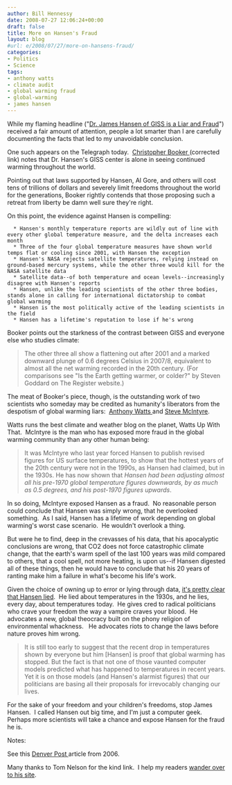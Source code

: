 ```yaml
---
author: Bill Hennessy
date: 2008-07-27 12:06:24+00:00
draft: false
title: More on Hansen's Fraud
layout: blog
#url: e/2008/07/27/more-on-hansens-fraud/
categories:
- Politics
- Science
tags:
- anthony watts
- climate audit
- global warming fraud
- global-warming
- james hansen
---
```


While my flaming headline ("[Dr. James Hansen of GISS is a Liar and Fraud](https://hennessysview.com/2008/07/23/dr-james-hansen-of-giss-is-a-liar-and-a-fraud/)") received a fair amount of attention, people a lot smarter than I are carefully documenting the facts that led to my unavoidable conclusion.

One such appears on the Telegraph today.  [Christopher Booker ](https://www.telegraph.co.uk/opinion/main.jhtml?xml=/opinion/2008/07/27/do2708.xml)(corrected link) notes that Dr. Hansen's GISS center is alone in seeing continued warming throughout the world. 

Pointing out that laws supported by Hansen, Al Gore, and others will cost tens of trillions of dollars and severely limit freedoms throughout the world for the generations, Booker rightly contends that those proposing such a retreat from liberty be damn well sure they're right. 

On this point, the evidence against Hansen is compelling:



	  * Hansen's monthly temperature reports are wildly out of line with every other global temperature measure, and the delta increases each month
	  * Three of the four global temperature measures have shown world temps flat or cooling since 2001, with Hansen the exception
	  * Hansen's NASA rejects satellite temperatures, relying instead on ground-based mercury systems, while the other three would kill for the NASA satellite data
	  * Satellite data--of both temperature and ocean levels--increasingly disagree with Hansen's reports
	  * Hansen, unlike the leading scientists of the other three bodies, stands alone in calling for international dictatorship to combat global warming
	  * Hansen is the most politically active of the leading scientists in the field
	  * Hansen has a lifetime's reputation to lose if he's wrong

Booker points out the starkness of the contrast between GISS and everyone else who studies climate:


> 

> 
> The other three all show a flattening out after 2001 and a marked downward plunge of 0.6 degrees Celsius in 2007/8, equivalent to almost all the net warming recorded in the 20th century. (For comparisons see "Is the Earth getting warmer, or colder?" by Steven Goddard on The Register website.)
> 
> 





The meat of Booker's piece, though, is the outstanding work of two scientists who someday may be credited as humanity's liberators from the despotism of global warming liars:  [Anthony Watts ](https://wattsupwiththat.wordpress.com/)and [Steve McIntyre](https://www.climateaudit.org/).




Watts runs the best climate and weather blog on the planet, Watts Up With That.  McIntyre is the man who has exposed more fraud in the global warming community than any other human being:





> 

> 
> It was McIntyre who last year forced Hansen to publish revised figures for US surface temperatures, to show that the hottest years of the 20th century were not in the 1990s, as Hansen had claimed, but in the 1930s. He has now shown that _Hansen had been adjusting almost all his pre-1970 global temperature figures downwards, by as much as 0.5 degrees, and his post-1970 figures upwards_.
> 
> 





In so doing, McIntyre exposed Hansen as a fraud.  No reasonable person could conclude that Hansen was simply wrong, that he overlooked something.  As I said, Hansen has a lifetime of work depending on global warming's worst case scenario.  He wouldn't overlook a thing. 




But were he to find, deep in the crevasses of his data, that his apocalyptic conclusions are wrong, that CO2 does not force catastrophic climate change, that the earth's warm spell of the last 100 years was mild compared to others, that a cool spell, not more heating, is upon us--if Hansen digested all of these things, then he would have to conclude that his 20 years of ranting make him a failure in what's become his life's work.




Given the choice of owning up to error or lying through data, [it's pretty clear that Hansen lied](https://hennessysview.com/2008/07/24/who-else-believes-hansen-a-fraud/).  He lied about temperatures in the 1930s, and he lies, every day, about temperatures today.  He gives cred to radical politicians who crave your freedom the way a vampire craves your blood.  He advocates a new, global theocracy built on the phony religion of environmental whackness.   He advocates riots to change the laws before nature proves him wrong.





> 

> 
> It is still too early to suggest that the recent drop in temperatures shown by everyone but him [Hansen] is proof that global warming has stopped. But the fact is that not one of those vaunted computer models predicted what has happened to temperatures in recent years. Yet it is on those models (and Hansen's alarmist figures) that our politicians are basing all their proposals for irrevocably changing our lives.
> 
> 





For the sake of your freedom and your children's freedoms, stop James Hansen.  I called Hansen out big time, and I'm just a computer geek.  Perhaps more scientists will take a chance and expose Hansen for the fraud he is.




Notes:




See this [Denver Post ](https://www.denverpost.com/search/ci_4387552)article from 2006.




Many thanks to Tom Nelson for the kind link.  I help my readers [wander over to his site](https://tomnelson.blogspot.com/).
